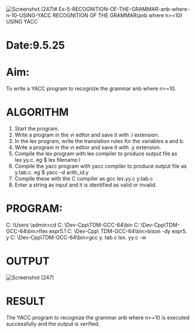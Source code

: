 ![Screenshot (247)](https://github.com/user-attachments/assets/46735f93-188b-4493-adbf-adf24fff63cb)# Ex-5-RECOGNITION-OF-THE-GRAMMAR-anb-where-n-10-USING-YACC
RECOGNITION OF THE GRAMMAR(anb where n>=10) USING YACC
# Date:9.5.25
# Aim:
To write a YACC program to recognize the grammar anb where n>=10.
# ALGORITHM
1.	Start the program.
2.	Write a program in the vi editor and save it with .l extension.
3.	In the lex program, write the translation rules for the variables a and b.
4.	Write a program in the vi editor and save it with .y extension.
5.	Compile the lex program with lex compiler to produce output file as lex.yy.c. eg $ lex filename.l
6.	Compile the yacc program with yacc compiler to produce output file as y.tab.c. eg $ yacc –d arith_id.y
7.	Compile these with the C compiler as gcc lex.yy.c y.tab.c
8.	Enter a string as input and it is identified as valid or invalid.
# PROGRAM:
C: \Users \admin>cd C: \Dev-Cpp\TDM-GCC-64\bin
C: \Dev-Cpp\TDM-GCC-64\bin>flex expr5.1
C: \Dev-Cpp\ TDM-GCC-64\bin>bison -dy expr5. y
C: \Dev-Cpp\TDM-GCC-64\bin>gcc y. tab.c lex. yy.c -w

# OUTPUT
![Screenshot (247)](https://github.com/user-attachments/assets/324d4962-7f7f-42aa-85ef-4cf08bb6da82)

# RESULT
The YACC program to recognize the grammar anb where n>=10 is executed successfully and the output is verified.
